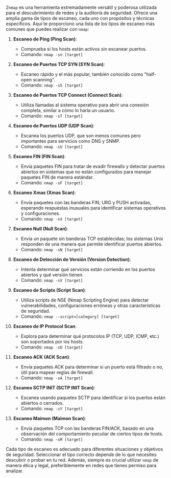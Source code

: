 2`nmap` es una herramienta extremadamente versátil y poderosa utilizada para el descubrimiento de redes y la auditoría de seguridad. Ofrece una amplia gama de tipos de escaneo, cada uno con propósitos y técnicas específicos. Aquí te proporciono una lista de los tipos de escaneo más comunes que puedes realizar con `nmap`:

1. **Escaneo de Ping (Ping Scan)**:
   - Comprueba si los hosts están activos sin escanear puertos.
   - Comando: `nmap -sn [target]`

2. **Escaneo de Puertos TCP SYN (SYN Scan)**:
   - Escaneo rápido y el más popular, también conocido como "half-open scanning".
   - Comando: `nmap -sS [target]`

3. **Escaneo de Puertos TCP Connect (Connect Scan)**:
   - Utiliza llamadas al sistema operativo para abrir una conexión completa, similar a cómo lo haría un usuario.
   - Comando: `nmap -sT [target]`

4. **Escaneo de Puertos UDP (UDP Scan)**:
   - Escanea los puertos UDP, que son menos comunes pero importantes para servicios como DNS y SNMP.
   - Comando: `nmap -sU [target]`

5. **Escaneo FIN (FIN Scan)**:
   - Envía paquetes FIN para tratar de evadir firewalls y detectar puertos abiertos en sistemas que no están configurados para manejar paquetes FIN de manera estándar.
   - Comando: `nmap -sF [target]`

6. **Escaneo Xmas (Xmas Scan)**:
   - Envía paquetes con las banderas FIN, URG y PUSH activadas, esperando respuestas inusuales para identificar sistemas operativos y configuraciones.
   - Comando: `nmap -sX [target]`

7. **Escaneo Null (Null Scan)**:
   - Envía un paquete sin banderas TCP establecidas; los sistemas Unix responden de una manera que permite identificar puertos abiertos.
   - Comando: `nmap -sN [target]`

8. **Escaneo de Detección de Versión (Version Detection)**:
   - Intenta determinar qué servicios están corriendo en los puertos abiertos y qué versión tienen.
   - Comando: `nmap -sV [target]`

9. **Escaneo de Scripts (Script Scan)**:
   - Utiliza scripts de NSE (Nmap Scripting Engine) para detectar vulnerabilidades, configuraciones erróneas y otras características de seguridad.
   - Comando: `nmap --script=[category] [target]`

10. **Escaneo de IP Protocol Scan**:
    - Explora para determinar qué protocolos IP (TCP, UDP, ICMP, etc.) son soportados por los hosts.
    - Comando: `nmap -sO [target]`

11. **Escaneo ACK (ACK Scan)**:
    - Envía paquetes ACK para determinar si un puerto está filtrado o no, útil para mapear reglas de firewall.
    - Comando: `nmap -sA [target]`

12. **Escaneo SCTP INIT (SCTP INIT Scan)**:
    - Escanea usando paquetes SCTP para identificar si los puertos están abiertos o cerrados.
    - Comando: `nmap -sY [target]`

13. **Escaneo Maimon (Maimon Scan)**:
    - Envía paquetes TCP con las banderas FIN/ACK, basado en una observación del comportamiento peculiar de ciertos tipos de hosts.
    - Comando: `nmap -sM [target]`

Cada tipo de escaneo es adecuado para diferentes situaciones y objetivos de seguridad. Seleccionar el tipo correcto depende de lo que necesites descubrir o probar en tu red. Además, siempre es crucial utilizar `nmap` de manera ética y legal, preferiblemente en redes que tienes permiso para analizar.